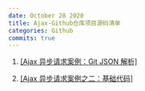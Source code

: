 ```yaml
---
date: October 28 2020
title: Ajax-Github仓库项目源码清单
categories: Github
commits: true
---
```


1. [[Ajax 异步请求案例：Git JSON 解析]](https://github.com/web-oyster/ajax-git-json-parse-master)

1. [[Ajax 异步请求案例之二：基础代码]](https://github.com/web-oyster/ajax-base-master)
